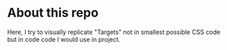 # About this repo

Here, I try to visually replicate "Targets" not in smallest possible CSS code but in code code I would use in project.
